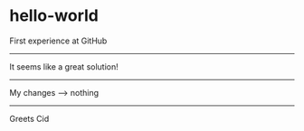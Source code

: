 # hello-world
First experience at GitHub

---------------

It seems like a great solution!

---------------

My changes --> nothing

---------------

Greets Cid
